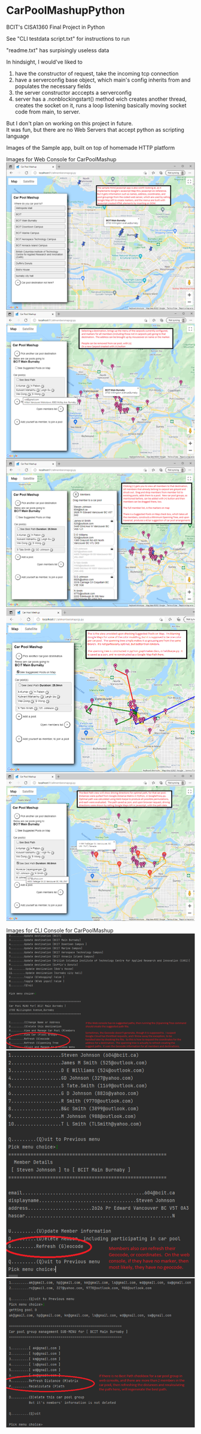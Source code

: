 # CarPoolMashupPython
BCIT's CISA1360 Final Project in Python

See "CLI testdata script.txt" for instructions to run
  
"readme.txt" has surpisingly useless data

In hindsight, I would've liked to 
1) have the constructor of request, take the incoming tcp connection
2) have a serverconfig base object, which main's config inherits from and populates the necessary fields
3) the server constructor acccepts a serverconfig
4) server has a .nonblockingstart() method wich creates another thread, creates the socket on it, runs a loop listening
   basically moving socket code from main, to server.

But I don't plan on working on this project in future.  
It was fun, but there are no Web Servers that accept python as scripting language


Images of the Sample app, built on top of homemade HTTP platform

Images for Web Console for CarPoolMashup
![Web Destination Console](https://raw.githubusercontent.com/studio-1b/CarPoolMashupPython/main/SampleApplicationImages/sample%20intermediate%20level%20html%20app%20-%20CarPoolMashup%20Web%20Console.png)
![Web Pool Console](https://raw.githubusercontent.com/studio-1b/CarPoolMashupPython/main/SampleApplicationImages/sample%20intermediate%20level%20html%20app%20-%20CarPoolMashup%20Web%20Carpool%20view.png)
![Web Members Console](https://raw.githubusercontent.com/studio-1b/CarPoolMashupPython/main/SampleApplicationImages/sample%20intermediate%20level%20html%20app%20-%20CarPoolMashup%20Web%20Members%20view.png)
![Web Suggested Car Pool Arrangement View](https://raw.githubusercontent.com/studio-1b/CarPoolMashupPython/main/SampleApplicationImages/sample%20intermediate%20level%20html%20app%20-%20CarPoolMashup%20Web%20Suggest%20view.png)
![Web Optimal Car Pool Path View](https://raw.githubusercontent.com/studio-1b/CarPoolMashupPython/main/SampleApplicationImages/sample%20intermediate%20level%20html%20app%20-%20CarPoolMashup%20Web%20Optimal%20Car%20Pool%20view.png)

Images for CLI Console for CarPoolMashup
![Destination Console](https://raw.githubusercontent.com/studio-1b/CarPoolMashupPython/main/SampleApplicationImages/sample%20intermediate%20level%20html%20app%20-%20CarPoolMashup%20Console%20Destination.png)
![Member Console](https://raw.githubusercontent.com/studio-1b/CarPoolMashupPython/main/SampleApplicationImages/sample%20intermediate%20level%20html%20app%20-%20CarPoolMashup%20Console%20Member.png)
![Pool Console](https://raw.githubusercontent.com/studio-1b/CarPoolMashupPython/main/SampleApplicationImages/sample%20intermediate%20level%20html%20app%20-%20CarPoolMashup%20Console%20Pool.png)
